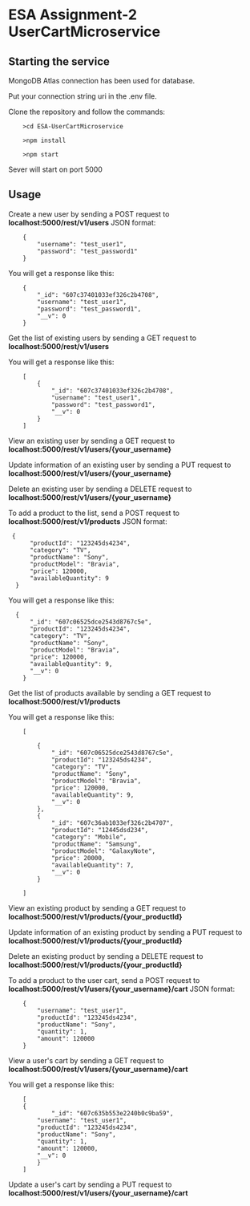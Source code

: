 # ESA Assignment-2 UserCartMicroservice
## Starting the service
MongoDB Atlas connection has been used for database.

Put your connection string uri in the .env file.

Clone the repository and follow the commands:

        >cd ESA-UserCartMicroservice

        >npm install

        >npm start

Sever will start on port 5000
## Usage
Create a new user by sending a POST request to __localhost:5000/rest/v1/users__ JSON format:

        {
            "username": "test_user1",
        	"password": "test_password1"
        }
You will get a response like this:

        {
        	"_id": "607c37401033ef326c2b4708",
        	"username": "test_user1",
        	"password": "test_password1",
        	"__v": 0
        }
        
Get the list of existing users by sending a GET request to __localhost:5000/rest/v1/users__

You will get a response like this:

        [
            {
                "_id": "607c37401033ef326c2b4708",
                "username": "test_user1",
                "password": "test_password1",
                "__v": 0
            }
        ]

View an existing user by sending a GET request to __localhost:5000/rest/v1/users/{your_username}__

Update information of an existing user by sending a PUT request to __localhost:5000/rest/v1/users/{your_username}__

Delete an existing user by sending a DELETE request to __localhost:5000/rest/v1/users/{your_username}__

To add a product to the list, send a POST request to __localhost:5000/rest/v1/products__ JSON format:

     {
          "productId": "123245ds4234",
          "category": "TV",
          "productName": "Sony",
          "productModel": "Bravia",
          "price": 120000,
          "availableQuantity": 9
      }
        
 You will get a response like this:
 
      {
          "_id": "607c06525dce2543d8767c5e",
          "productId": "123245ds4234",
          "category": "TV",
          "productName": "Sony",
          "productModel": "Bravia",
          "price": 120000,
          "availableQuantity": 9,
          "__v": 0
        }
 
 Get the list of products available by sending a GET request to __localhost:5000/rest/v1/products__
 
 You will get a response like this:
 
        [

            {
                "_id": "607c06525dce2543d8767c5e",
                "productId": "123245ds4234",
                "category": "TV",
                "productName": "Sony",
                "productModel": "Bravia",
                "price": 120000,
                "availableQuantity": 9,
                "__v": 0
            },
            {
                "_id": "607c36ab1033ef326c2b4707",
                "productId": "12445dsd234",
                "category": "Mobile",
                "productName": "Samsung",
                "productModel": "GalaxyNote",
                "price": 20000,
                "availableQuantity": 7,
                "__v": 0
            }

        ]
   
View an existing product by sending a GET request to __localhost:5000/rest/v1/products/{your_productId}__

Update information of an existing product by sending a PUT request to __localhost:5000/rest/v1/products/{your_productId}__

Delete an existing product by sending a DELETE request to __localhost:5000/rest/v1/products/{your_productId}__

To add a product to the user cart, send a POST request to __localhost:5000/rest/v1/users/{your_username}/cart__ JSON format:

        {
        	"username": "test_user1",
        	"productId": "123245ds4234",
        	"productName": "Sony",
        	"quantity": 1,
        	"amount": 120000
        }
        
View a user's cart by sending a GET request to __localhost:5000/rest/v1/users/{your_username}/cart__

You will get a response like this:
       
        [
	    {
                "_id": "607c635b553e2240b0c9ba59",
        	"username": "test_user1",
        	"productId": "123245ds4234",
        	"productName": "Sony",
        	"quantity": 1,
        	"amount": 120000,
	        "__v": 0
            }
        ]
         
Update a user's cart by sending a PUT request to __localhost:5000/rest/v1/users/{your_username}/cart__
       


